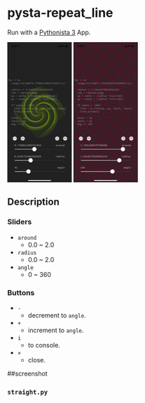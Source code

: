 # pysta-repeat_line

Run with a [Pythonista 3](http://omz-software.com/pythonista/) App.

![straigh01](./screenshot/39E25B3F-5D1D-4612-88D1-6514ACF37788.png) ![straigh02](./screenshot/61A19421-29E0-4DDC-85FA-7E5845C0EBE0.png)



## Description

### Sliders

- `around`
	- 0.0 ~ 2.0
- `radius`
	- 0.0 ~ 2.0
- `angle`
	- 0 ~ 360

### Buttons

- `-`
	- decrement to `angle`.
- `+`
	- increment to `angle`.
- `i`
	- to console.
- `×`
	- close.

##screenshot

### `straight.py`
